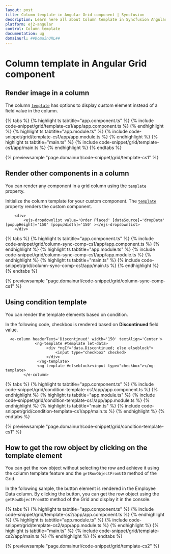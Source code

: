 ```yaml
---
layout: post
title: Column template in Angular Grid component | Syncfusion
description: Learn here all about Column template in Syncfusion Angular Grid component of Syncfusion Essential JS 2 and more.
platform: ej2-angular
control: Column template 
documentation: ug
domainurl: ##DomainURL##
---
```


# Column template in Angular Grid component

## Render image in a column

The column [`template`](https://ej2.syncfusion.com/angular/documentation/api/grid/column/#template) has options to display custom element instead of a field value in the column.

{% tabs %}
{% highlight ts tabtitle="app.component.ts" %}
{% include code-snippet/grid/template-cs1/app/app.component.ts %}
{% endhighlight %}
{% highlight ts tabtitle="app.module.ts" %}
{% include code-snippet/grid/template-cs1/app/app.module.ts %}
{% endhighlight %}
{% highlight ts tabtitle="main.ts" %}
{% include code-snippet/grid/template-cs1/app/main.ts %}
{% endhighlight %}
{% endtabs %}
  
{% previewsample "page.domainurl/code-snippet/grid/template-cs1" %}

## Render other components in a column

You can render any component in a grid column using the [`template`](https://ej2.syncfusion.com/angular/documentation/api/grid/column/#template) property.

Initialize the column template for your custom component. The [`template`](https://ej2.syncfusion.com/angular/documentation/api/grid/column/#template) property renders the custom component.

```
    <div>
        <ejs-dropdownlist value='Order Placed' [dataSource]='dropData' [popupHeight]='150' [popupWidth]='150' ></ejs-dropdownlist>
    </div>

```

{% tabs %}
{% highlight ts tabtitle="app.component.ts" %}
{% include code-snippet/grid/column-sync-comp-cs1/app/app.component.ts %}
{% endhighlight %}
{% highlight ts tabtitle="app.module.ts" %}
{% include code-snippet/grid/column-sync-comp-cs1/app/app.module.ts %}
{% endhighlight %}
{% highlight ts tabtitle="main.ts" %}
{% include code-snippet/grid/column-sync-comp-cs1/app/main.ts %}
{% endhighlight %}
{% endtabs %}
  
{% previewsample "page.domainurl/code-snippet/grid/column-sync-comp-cs1" %}

## Using condition template

You can render the template elements based on condition.

In the following code, checkbox is rendered based on **Discontinued** field value.

```
  <e-column headerText='Discontinued' width='150' textAlign='Center'>
             <ng-template #template let-data>
                  <div *ngIf="data.Discontinued; else elseblock">
                      <input type="checkbox" checked>
                  </div>
              </ng-template>
              <ng-template #elseblock><input type="checkbox"></ng-template>
        </e-column>
```

{% tabs %}
{% highlight ts tabtitle="app.component.ts" %}
{% include code-snippet/grid/condition-template-cs1/app/app.component.ts %}
{% endhighlight %}
{% highlight ts tabtitle="app.module.ts" %}
{% include code-snippet/grid/condition-template-cs1/app/app.module.ts %}
{% endhighlight %}
{% highlight ts tabtitle="main.ts" %}
{% include code-snippet/grid/condition-template-cs1/app/main.ts %}
{% endhighlight %}
{% endtabs %}
  
{% previewsample "page.domainurl/code-snippet/grid/condition-template-cs1" %}

## How to get the row object by clicking on the template element

You can get the row object without selecting the row and achieve it using the column template feature and the `getRowObjectFromUID` method of the Grid.

In the following sample, the button element is rendered in the Employee Data column. By clicking the button, you can get the row object using the `getRowObjectFromUID` method of the Grid and display it in the console.

{% tabs %}
{% highlight ts tabtitle="app.component.ts" %}
{% include code-snippet/grid/template-cs2/app/app.component.ts %}
{% endhighlight %}
{% highlight ts tabtitle="app.module.ts" %}
{% include code-snippet/grid/template-cs2/app/app.module.ts %}
{% endhighlight %}
{% highlight ts tabtitle="main.ts" %}
{% include code-snippet/grid/template-cs2/app/main.ts %}
{% endhighlight %}
{% endtabs %}
  
{% previewsample "page.domainurl/code-snippet/grid/template-cs2" %}